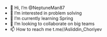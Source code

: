 - 👋 Hi, I’m @NeptuneMan87
- 👀 I’m interested in problem solving
- 🌱 I’m currently learning Spring 
- 💞️ I’m looking to collaborate on big teams
- 📫 How to reach me t.me//Asliddin_Choriyev

<!---
NeptuneMan87/NeptuneMan87 is a ✨ special ✨ repository because its `README.md` (this file) appears on your GitHub profile.
You can click the Preview link to take a look at your changes.
--->
